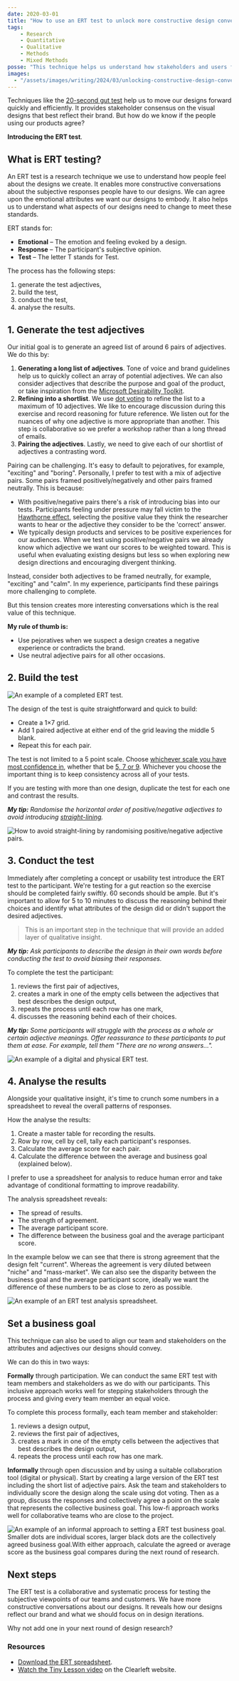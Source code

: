 ```yaml
---
date: 2020-03-01
title: "How to use an ERT test to unlock more constructive design conversations"
tags:
    - Research
    - Quantitative
    - Qualitative
    - Methods
    - Mixed Methods
posse: "This technique helps us understand how stakeholders and users feel about the designs we create and gives us focus on what needs to change."
images:
  - "/assets/images/writing/2024/03/unlocking-constructive-design-conversations-with-ert-test-03.jpg"
---
```


Techniques like the [20-second gut test](https://clearleft.com/posts/tiny-lesson-the-20-second-gut-test) help us to move our designs forward quickly and efficiently. It provides stakeholder consensus on the visual designs that best reflect their brand. But how do we know if the people using our products agree?

**Introducing the ERT test**.

## What is ERT testing?

An ERT test is a research technique we use to understand how people feel about the designs we create. It enables more constructive conversations about the subjective responses people have to our designs. We can agree upon the emotional attributes we want our designs to embody. It also helps us to understand what aspects of our designs need to change to meet these standards.

ERT stands for:

- **Emotional** – The emotion and feeling evoked by a design.
- **Response** – The participant's subjective opinion.
- **Test** – The letter T stands for Test.

The process has the following steps:

1. generate the test adjectives,
2. build the test,
3. conduct the test,
4. analyse the results.

## 1. Generate the test adjectives

Our initial goal is to generate an agreed list of around 6 pairs of adjectives. We do this by:

1. **Generating a long list of adjectives**. Tone of voice and brand guidelines help us to quickly collect an array of potential adjectives. We can also consider adjectives that describe the purpose and goal of the product, or take inspiration from the [Microsoft Desirability Toolkit](https://www.nngroup.com/articles/desirability-reaction-words/).
2. **Refining into a shortlist**. We use [dot voting](https://www.nngroup.com/articles/dot-voting/) to refine the list to a maximum of 10 adjectives. We like to encourage discussion during this exercise and record reasoning for future reference. We listen out for the nuances of why one adjective is more appropriate than another. This step is collaborative so we prefer a workshop rather than a long thread of emails.
3. **Pairing the adjectives**. Lastly, we need to give each of our shortlist of adjectives a contrasting word.

Pairing can be challenging. It's easy to default to pejoratives, for example, "exciting" and "boring". Personally, I prefer to test with a mix of adjective pairs. Some pairs framed positively/negatively and other pairs framed neutrally. This is because:

- With positive/negative pairs there's a risk of introducing bias into our tests. Participants feeling under pressure may fall victim to the [Hawthorne effect](https://en.wikipedia.org/wiki/Hawthorne_effect), selecting the positive value they think the researcher wants to hear or the adjective they consider to be the 'correct' answer.
- We typically design products and services to be positive experiences for our audiences. When we test using positive/negative pairs we already know which adjective we want our scores to be weighted toward. This is useful when evaluating existing designs but less so when exploring new design directions and encouraging divergent thinking.

Instead, consider both adjectives to be framed neutrally, for example, "exciting" and "calm". In my experience, participants find these pairings more challenging to complete.

<p class="pullquote">But this tension creates more interesting conversations which is the real value of this technique.</p>

**My rule of thumb is:**

- Use pejoratives when we suspect a design creates a negative experience or contradicts the brand.
- Use neutral adjective pairs for all other occasions.

## 2. Build the test

![](/assets/images/writing/2020/03/unlocking-constructive-design-conversations-with-ert-test-01.jpg "An example of a completed ERT test.")

The design of the test is quite straightforward and quick to build:

- Create a 1×7 grid.
- Add 1 paired adjective at either end of the grid leaving the middle 5 blank.
- Repeat this for each pair.

The test is not limited to a 5 point scale. Choose [whichever scale you have most confidence in](https://measuringu.com/scale-points/), whether that be [5, 7 or 9](https://www.youtube.com/watch?v=WBWxX3713gc). Whichever you choose the important thing is to keep consistency across all of your tests.

If you are testing with more than one design, duplicate the test for each one and contrast the results.


*__My tip:__ Randomise the horizontal order of positive/negative adjectives to avoid introducing [straight-lining](https://www.qualtrics.com/blog/straightlining-what-is-it-how-can-it-hurt-you-and-how-to-protect-against-it/).*

![](/assets/images/writing/2020/03/unlocking-constructive-design-conversations-with-ert-test-02.jpg "How to avoid straight-lining by randomising positive/negative adjective pairs.")

## 3. Conduct the test

Immediately after completing a concept or usability test introduce the ERT test to the participant. We're testing for a gut reaction so the exercise should be completed fairly swiftly. 60 seconds should be ample. But it's important to allow for 5 to 10 minutes to discuss the reasoning behind their choices and identify what attributes of the design did or didn't support the desired adjectives.

> This is an important step in the technique that will provide an added layer of qualitative insight.

*__My tip:__ Ask participants to describe the design in their own words before conducting the test to avoid biasing their responses.*

To complete the test the participant:

1. reviews the first pair of adjectives,
2. creates a mark in one of the empty cells between the adjectives that best describes the design output,
3. repeats the process until each row has one mark,
4. discusses the reasoning behind each of their choices.

*__My tip:__ Some participants will struggle with the process as a whole or certain adjective meanings. Offer reassurance to these participants to put them at ease. For example, tell them "There are no wrong answers…".*

![](/assets/images/writing/2020/03/unlocking-constructive-design-conversations-with-ert-test-03.jpg "An example of a digital and physical ERT test.")

## 4. Analyse the results

Alongside your qualitative insight, it's time to crunch some numbers in a spreadsheet to reveal the overall patterns of responses.

How the analyse the results:

1. Create a master table for recording the results.
2. Row by row, cell by cell, tally each participant's responses.
3. Calculate the average score for each pair.
4. Calculate the difference between the average and business goal (explained below).

I prefer to use a spreadsheet for analysis to reduce human error and take advantage of conditional formatting to improve readability.

The analysis spreadsheet reveals:

- The spread of results.
- The strength of agreement.
- The average participant score.
- The difference between the business goal and the average participant score.

In the example below we can see that there is strong agreement that the design felt "current". Whereas the agreement is very diluted between "niche" and "mass-market". We can also see the disparity between the business goal and the average participant score, ideally we want the difference of these numbers to be as close to zero as possible.

![](/assets/images/writing/2020/03/unlocking-constructive-design-conversations-with-ert-test-04.jpg "An example of an ERT test analysis spreadsheet.")

## Set a business goal

This technique can also be used to align our team and stakeholders on the attributes and adjectives our designs should convey.

We can do this in two ways:

**Formally** through participation. We can conduct the same ERT test with team members and stakeholders as we do with our participants. This inclusive approach works well for stepping stakeholders through the process and giving every team member an equal voice.

To complete this process formally, each team member and stakeholder:

1. reviews a design output,
2. reviews the first pair of adjectives,
3. creates a mark in one of the empty cells between the adjectives that best describes the design output,
4. repeats the process until each row has one mark.

**Informally** through open discussion and by using a suitable collaboration tool (digital or physical). Start by creating a large version of the ERT test including the short list of adjective pairs. Ask the team and stakeholders to individually score the design along the scale using dot voting. Then as a group, discuss the responses and collectively agree a point on the scale that represents the collective business goal. This low-fi approach works well for collaborative teams who are close to the project.

![](/assets/images/writing/2020/03/unlocking-constructive-design-conversations-with-ert-test-05.jpg "An example of an informal approach to setting a ERT test business goal. Smaller dots are individual scores, larger black dots are the collectively agreed business goal.With either approach, calculate the agreed or average score as the business goal compares during the next round of research.")

## Next steps

The ERT test is a collaborative and systematic process for testing the subjective viewpoints of our teams and customers. We have more constructive conversations about our designs. It reveals how our designs reflect our brand and what we should focus on in design iterations.

Why not add one in your next round of design research?

### Resources

- [Download the ERT spreadsheet](https://docs.google.com/spreadsheets/d/1T5-Q5B7Mdv5q3nUbPprE4gJCk-2qMBlwD278nMtRXZs/edit?usp=sharing).
- [Watch the Tiny Lesson video](https://clearleft.com/thinking/tiny-lesson-how-to-run-a-bert-test) on the Clearleft website.